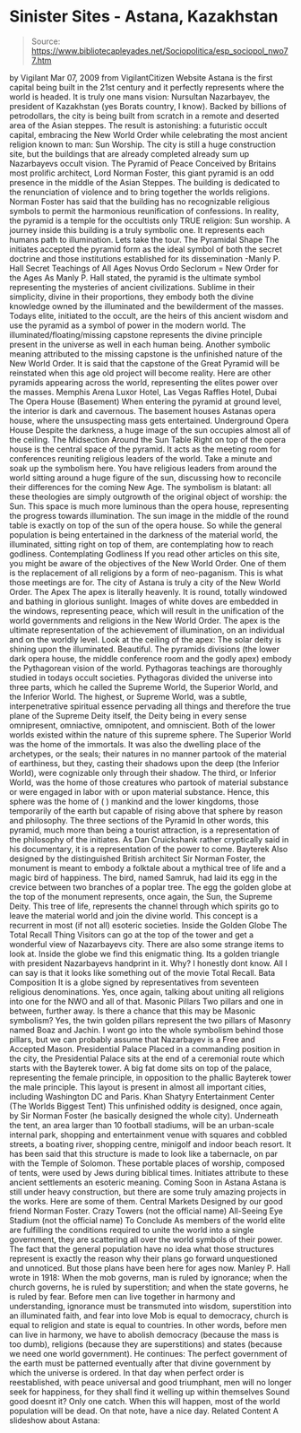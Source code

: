 # Sinister Sites - Astana, Kazakhstan

> Source: https://www.bibliotecapleyades.net/Sociopolitica/esp_sociopol_nwo77.htm

by
Vigilant
Mar 07, 2009
from
VigilantCitizen Website
Astana is the first capital being built in the
21st century and it perfectly represents where the world is headed.
It is truly one mans vision: Nursultan
Nazarbayev, the president of Kazakhstan (yes Borats country, I know).
Backed by billions of petrodollars, the city is being built from scratch in
a remote and deserted area of the Asian steppes.
The result is astonishing:
a futuristic occult capital, embracing the
New
World Order while celebrating the most ancient religion known to
man:
Sun Worship.
The city is still a huge construction site, but
the buildings that are already completed already sum up Nazarbayevs occult
vision.
The Pyramid of Peace
Conceived by Britains most prolific architect,
Lord
Norman Foster, this giant pyramid is an odd presence in the middle of
the Asian Steppes.
The building is dedicated to the renunciation of
violence and to bring together the worlds religions.
Norman Foster has said that the building has no
recognizable religious symbols to permit the harmonious reunification of
confessions. In reality, the pyramid is a temple for the occultists only
TRUE religion:
Sun worship.
A journey inside this building is a truly
symbolic one. It represents each humans path to illumination.
Lets take the tour.
The Pyramidal Shape
The initiates accepted the pyramid form
as the ideal symbol of both the secret doctrine and those
institutions established for its dissemination
-Manly P. Hall
Secret
Teachings of All Ages
Novus Ordo
Seclorum = New Order for the Ages
As Manly P. Hall stated, the pyramid is the
ultimate symbol representing the mysteries of ancient civilizations.
Sublime in their simplicity, divine in their
proportions, they embody both the divine knowledge owned by the
illuminated and the bewilderment of the masses. Todays elite, initiated
to the occult, are the heirs of this ancient wisdom and use the pyramid
as a symbol of power in the modern world.
The illuminated/floating/missing capstone
represents the divine principle present in the universe as well in each
human being. Another symbolic meaning attributed to the missing capstone
is the unfinished nature of the New World Order. It is said that the
capstone of the Great Pyramid will be reinstated when this age old
project will become reality.
Here are
other pyramids appearing across the
world, representing the elites power over the masses.
Memphis Arena
Luxor Hotel, Las
Vegas
Raffles Hotel,
Dubai
The Opera House (Basement)
When entering the pyramid at ground level, the interior is dark and
cavernous. The basement houses Astanas opera house, where the
unsuspecting mass gets entertained.
Underground Opera
House
Despite the darkness, a huge image of the
sun occupies almost all of the ceiling.
The Midsection
Around the Sun
Table
Right on top of the opera house is the
central space of the pyramid.
It acts as the meeting room for
conferences reuniting religious leaders of the world. Take a minute and
soak up the symbolism here. You have religious leaders from around the
world sitting around a huge figure of the sun, discussing how to
reconcile their differences for the coming New Age.
The symbolism is blatant: all these
theologies are simply outgrowth of the original object of worship: the
Sun.
This space is much more luminous than the opera house, representing the
progress towards illumination. The sun image in the middle of the round
table is exactly on top of the sun of the opera house.
So while the general population is being
entertained in the darkness of the material world, the illuminated,
sitting right on top of them, are contemplating how to reach godliness.
Contemplating
Godliness
If you read other articles on this site, you
might be aware of the objectives of the New World Order. One of them is
the replacement of all religions by a form of neo-paganism. This is what
those meetings are for.
The city of Astana is truly
a city of the
New World Order.
The Apex
The apex is literally heavenly.
It is round, totally windowed and bathing in
glorious sunlight. Images of white doves are embedded in the windows,
representing peace, which will result in the unification of the world
governments and religions in the New World Order.
The apex is the
ultimate representation of the achievement of illumination, on an
individual and on the worldly level.
Look at the ceiling of the apex:
The solar deity is shining upon the
illuminated. Beautiful.
The pyramids divisions (the lower dark opera house, the middle
conference room and the godly apex) embody the Pythagorean vision of the
world.
Pythagoras teachings are thoroughly studied
in todays occult societies.
Pythagoras divided the universe into
three parts, which he called the Supreme World, the Superior World,
and the Inferior World.
The highest, or Supreme World, was a subtle,
interpenetrative spiritual essence pervading all things and
therefore the true plane of the Supreme Deity itself, the Deity
being in every sense omnipresent, omniactive, omnipotent, and
omniscient. Both of the lower worlds existed within the nature of
this supreme sphere.
The Superior World was the home of the immortals. It was also the
dwelling place of the archetypes, or the seals; their natures in no
manner partook of the material of earthiness, but they, casting
their shadows upon the deep (the Inferior World), were cognizable
only through their shadow.
The third, or Inferior World, was the
home of those creatures who partook of material substance or were
engaged in labor with or upon material substance.
Hence, this sphere
was the home of (
) mankind and the lower kingdoms, those
temporarily of the earth but capable of rising above that sphere by
reason and philosophy.
The three sections
of the Pyramid
In other words, this pyramid, much more than
being a tourist attraction, is a representation of the philosophy of the
initiates.
As
Dan Cruickshank rather cryptically
said in his documentary, it is a representation of the power to come.
Bayterek
Also designed by the distinguished British
architect Sir Norman Foster, the monument is meant to embody a folktale
about a mythical tree of life and a magic bird of happiness.
The bird, named
Samruk, had laid its egg in the crevice between two branches of a
poplar tree. The egg the golden globe at the top of the monument
represents, once again, the Sun, the Supreme Deity.
This tree of life, represents the channel through which spirits go to
leave the material world and join the divine world.
This concept is a recurrent in most (if not all)
esoteric societies.
Inside the Golden Globe
The Total Recall Thing
Visitors can go at the top of the tower and get a wonderful view
of Nazarbayevs city. There are also some strange items to look at.
Inside the globe we find this enigmatic
thing. Its a golden triangle with president Nazarbayevs
handprint in it. Why? I honestly dont know.
All I can say is that
it looks like something out of the movie Total Recall.
Bata Composition
It is a globe signed by representatives
from seventeen religious denominations.
Yes, once again, talking
about uniting all religions into one for the NWO and all of that.
Masonic Pillars
Two pillars and one in between, further
away.
Is there a chance that this may be Masonic symbolism?
Yes, the twin golden pillars represent the
two pillars of Masonry named Boaz and Jachin.
I wont go into the whole
symbolism behind those pillars, but we can probably assume that Nazarbayev is a Free and Accepted Mason.
Presidential Palace
Placed in a commanding position in the city,
the Presidential Palace sits at the end of a ceremonial route which
starts with the Bayterek tower. A big fat dome sits on top of the
palace, representing the female principle, in opposition to the
phallic Bayterek tower the male principle.
This layout is present in almost all
important cities, including Washington DC and Paris.
Khan Shatyry Entertainment Center (The Worlds
Biggest Tent)
This unfinished oddity is designed, once
again, by Sir Norman Foster (he basically designed the whole city).
Underneath the tent, an area larger than 10 football stadiums, will be
an urban-scale internal park, shopping and entertainment venue with
squares and cobbled streets, a boating river, shopping centre, minigolf
and indoor beach resort.
It has been said that this structure is made
to look like a tabernacle, on par with the Temple of Solomon.
These portable places of worship, composed
of tents, were used by Jews during biblical times. Initiates attribute
to these ancient settlements an esoteric meaning.
Coming Soon in Astana
Astana is still under heavy construction, but there are some truly
amazing projects in the works.
Here are some of them.
Central Markets
Designed by our good friend Norman
Foster.
Crazy Towers (not the official name)
All-Seeing Eye Stadium (not the
official name)
To Conclude
As members of the world elite are fulfilling the conditions required to
unite the world into a single government, they are scattering all over the
world symbols of their power.
The fact that the general population have no
idea what those structures represent is exactly the reason why their plans
go forward unquestioned and unnoticed. But those plans have been here for
ages now.
Manley P. Hall wrote in 1918:
When the mob governs, man is ruled by
ignorance; when the church governs, he is ruled by superstition; and
when the state governs, he is ruled by fear.
Before men can live
together in harmony and understanding, ignorance must be transmuted into
wisdom, superstition into an illuminated faith, and fear into love
Mob is equal to democracy, church is equal to
religion and state is equal to countries. In other words, before men can
live in harmony, we have to abolish democracy (because the mass is too
dumb), religions (because they are superstitions) and states (because we
need one world government).
He continues:
The perfect government of the earth must be
patterned eventually after that divine government by which the universe
is ordered.
In that day when perfect order is reestablished, with peace
universal and good triumphant, men will no longer seek for happiness,
for they shall find it welling up within themselves
Sound good doesnt it? Only one catch. When this
will happen, most of the world population will be dead.
On that note, have a
nice day.
Related Content
A slideshow about Astana:
